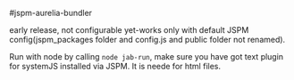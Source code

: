 #jspm-aurelia-bundler

early release, not configurable yet-works only with default JSPM config(jspm_packages folder and config.js and public folder not renamed).

Run with node by calling `node jab-run`, make sure you have got text plugin for systemJS installed via JSPM.
It is neede for html files.